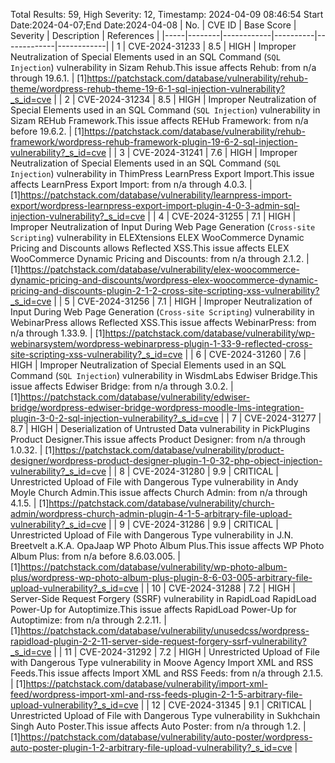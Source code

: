 Total Results: 59, High Severity: 12, Timestamp: 2024-04-09 08:46:54
Start Date:2024-04-07;End Date:2024-04-08
| No. | CVE ID | Base Score | Severity | Description | References |
|-----|--------|------------|----------|-------------|------------|
| 1 | CVE-2024-31233 | 8.5  | HIGH | Improper Neutralization of Special Elements used in an SQL Command (`SQL Injection`) vulnerability in Sizam Rehub.This issue affects Rehub: from n/a through 19.6.1. | [1]https://patchstack.com/database/vulnerability/rehub-theme/wordpress-rehub-theme-19-6-1-sql-injection-vulnerability?_s_id=cve |
| 2 | CVE-2024-31234 | 8.5  | HIGH | Improper Neutralization of Special Elements used in an SQL Command (`SQL Injection`) vulnerability in Sizam REHub Framework.This issue affects REHub Framework: from n/a before 19.6.2. | [1]https://patchstack.com/database/vulnerability/rehub-framework/wordpress-rehub-framework-plugin-19-6-2-sql-injection-vulnerability?_s_id=cve |
| 3 | CVE-2024-31241 | 7.6  | HIGH | Improper Neutralization of Special Elements used in an SQL Command (`SQL Injection`) vulnerability in ThimPress LearnPress Export Import.This issue affects LearnPress Export Import: from n/a through 4.0.3. | [1]https://patchstack.com/database/vulnerability/learnpress-import-export/wordpress-learnpress-export-import-plugin-4-0-3-admin-sql-injection-vulnerability?_s_id=cve |
| 4 | CVE-2024-31255 | 7.1  | HIGH | Improper Neutralization of Input During Web Page Generation (`Cross-site Scripting`) vulnerability in ELEXtensions ELEX WooCommerce Dynamic Pricing and Discounts allows Reflected XSS.This issue affects ELEX WooCommerce Dynamic Pricing and Discounts: from n/a through 2.1.2. | [1]https://patchstack.com/database/vulnerability/elex-woocommerce-dynamic-pricing-and-discounts/wordpress-elex-woocommerce-dynamic-pricing-and-discounts-plugin-2-1-2-cross-site-scripting-xss-vulnerability?_s_id=cve |
| 5 | CVE-2024-31256 | 7.1  | HIGH | Improper Neutralization of Input During Web Page Generation (`Cross-site Scripting`) vulnerability in WebinarPress allows Reflected XSS.This issue affects WebinarPress: from n/a through 1.33.9. | [1]https://patchstack.com/database/vulnerability/wp-webinarsystem/wordpress-webinarpress-plugin-1-33-9-reflected-cross-site-scripting-xss-vulnerability?_s_id=cve |
| 6 | CVE-2024-31260 | 7.6  | HIGH | Improper Neutralization of Special Elements used in an SQL Command (`SQL Injection`) vulnerability in WisdmLabs Edwiser Bridge.This issue affects Edwiser Bridge: from n/a through 3.0.2. | [1]https://patchstack.com/database/vulnerability/edwiser-bridge/wordpress-edwiser-bridge-wordpress-moodle-lms-integration-plugin-3-0-2-sql-injection-vulnerability?_s_id=cve |
| 7 | CVE-2024-31277 | 8.7  | HIGH | Deserialization of Untrusted Data vulnerability in PickPlugins Product Designer.This issue affects Product Designer: from n/a through 1.0.32. | [1]https://patchstack.com/database/vulnerability/product-designer/wordpress-product-designer-plugin-1-0-32-php-object-injection-vulnerability?_s_id=cve |
| 8 | CVE-2024-31280 | 9.9  | CRITICAL | Unrestricted Upload of File with Dangerous Type vulnerability in Andy Moyle Church Admin.This issue affects Church Admin: from n/a through 4.1.5. | [1]https://patchstack.com/database/vulnerability/church-admin/wordpress-church-admin-plugin-4-1-5-arbitrary-file-upload-vulnerability?_s_id=cve |
| 9 | CVE-2024-31286 | 9.9  | CRITICAL | Unrestricted Upload of File with Dangerous Type vulnerability in J.N. Breetvelt a.K.A. OpaJaap WP Photo Album Plus.This issue affects WP Photo Album Plus: from n/a before 8.6.03.005. | [1]https://patchstack.com/database/vulnerability/wp-photo-album-plus/wordpress-wp-photo-album-plus-plugin-8-6-03-005-arbitrary-file-upload-vulnerability?_s_id=cve |
| 10 | CVE-2024-31288 | 7.2  | HIGH | Server-Side Request Forgery (SSRF) vulnerability in RapidLoad RapidLoad Power-Up for Autoptimize.This issue affects RapidLoad Power-Up for Autoptimize: from n/a through 2.2.11. | [1]https://patchstack.com/database/vulnerability/unusedcss/wordpress-rapidload-plugin-2-2-11-server-side-request-forgery-ssrf-vulnerability?_s_id=cve |
| 11 | CVE-2024-31292 | 7.2  | HIGH | Unrestricted Upload of File with Dangerous Type vulnerability in Moove Agency Import XML and RSS Feeds.This issue affects Import XML and RSS Feeds: from n/a through 2.1.5. | [1]https://patchstack.com/database/vulnerability/import-xml-feed/wordpress-import-xml-and-rss-feeds-plugin-2-1-5-arbitrary-file-upload-vulnerability?_s_id=cve |
| 12 | CVE-2024-31345 | 9.1  | CRITICAL | Unrestricted Upload of File with Dangerous Type vulnerability in Sukhchain Singh Auto Poster.This issue affects Auto Poster: from n/a through 1.2. | [1]https://patchstack.com/database/vulnerability/auto-poster/wordpress-auto-poster-plugin-1-2-arbitrary-file-upload-vulnerability?_s_id=cve |
